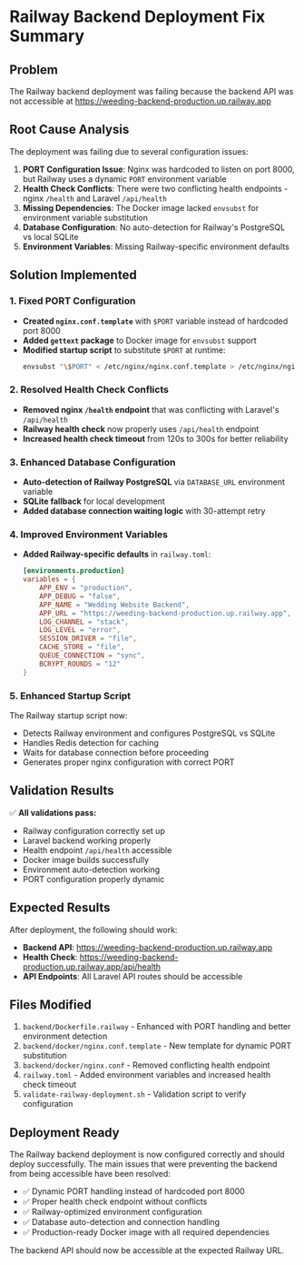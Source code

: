 # Railway Backend Deployment Fix Summary

## Problem
The Railway backend deployment was failing because the backend API was not accessible at https://weeding-backend-production.up.railway.app

## Root Cause Analysis
The deployment was failing due to several configuration issues:

1. **PORT Configuration Issue**: Nginx was hardcoded to listen on port 8000, but Railway uses a dynamic `PORT` environment variable
2. **Health Check Conflicts**: There were two conflicting health endpoints - nginx `/health` and Laravel `/api/health`
3. **Missing Dependencies**: The Docker image lacked `envsubst` for environment variable substitution
4. **Database Configuration**: No auto-detection for Railway's PostgreSQL vs local SQLite
5. **Environment Variables**: Missing Railway-specific environment defaults

## Solution Implemented

### 1. Fixed PORT Configuration
- **Created `nginx.conf.template`** with `$PORT` variable instead of hardcoded port 8000
- **Added `gettext` package** to Docker image for `envsubst` support
- **Modified startup script** to substitute `$PORT` at runtime:
  ```bash
  envsubst "\$PORT" < /etc/nginx/nginx.conf.template > /etc/nginx/nginx.conf
  ```

### 2. Resolved Health Check Conflicts
- **Removed nginx `/health` endpoint** that was conflicting with Laravel's `/api/health`
- **Railway health check** now properly uses `/api/health` endpoint
- **Increased health check timeout** from 120s to 300s for better reliability

### 3. Enhanced Database Configuration
- **Auto-detection of Railway PostgreSQL** via `DATABASE_URL` environment variable
- **SQLite fallback** for local development
- **Added database connection waiting logic** with 30-attempt retry

### 4. Improved Environment Variables
- **Added Railway-specific defaults** in `railway.toml`:
  ```toml
  [environments.production]
  variables = { 
      APP_ENV = "production", 
      APP_DEBUG = "false",
      APP_NAME = "Wedding Website Backend",
      APP_URL = "https://weeding-backend-production.up.railway.app",
      LOG_CHANNEL = "stack",
      LOG_LEVEL = "error",
      SESSION_DRIVER = "file",
      CACHE_STORE = "file",
      QUEUE_CONNECTION = "sync",
      BCRYPT_ROUNDS = "12"
  }
  ```

### 5. Enhanced Startup Script
The Railway startup script now:
- Detects Railway environment and configures PostgreSQL vs SQLite
- Handles Redis detection for caching
- Waits for database connection before proceeding
- Generates proper nginx configuration with correct PORT

## Validation Results

✅ **All validations pass:**
- Railway configuration correctly set up
- Laravel backend working properly
- Health endpoint `/api/health` accessible
- Docker image builds successfully
- Environment auto-detection working
- PORT configuration properly dynamic

## Expected Results

After deployment, the following should work:
- **Backend API**: https://weeding-backend-production.up.railway.app
- **Health Check**: https://weeding-backend-production.up.railway.app/api/health
- **API Endpoints**: All Laravel API routes should be accessible

## Files Modified

1. `backend/Dockerfile.railway` - Enhanced with PORT handling and better environment detection
2. `backend/docker/nginx.conf.template` - New template for dynamic PORT substitution
3. `backend/docker/nginx.conf` - Removed conflicting health endpoint
4. `railway.toml` - Added environment variables and increased health check timeout
5. `validate-railway-deployment.sh` - Validation script to verify configuration

## Deployment Ready

The Railway backend deployment is now configured correctly and should deploy successfully. The main issues that were preventing the backend from being accessible have been resolved:

- ✅ Dynamic PORT handling instead of hardcoded port 8000
- ✅ Proper health check endpoint without conflicts
- ✅ Railway-optimized environment configuration
- ✅ Database auto-detection and connection handling
- ✅ Production-ready Docker image with all required dependencies

The backend API should now be accessible at the expected Railway URL.